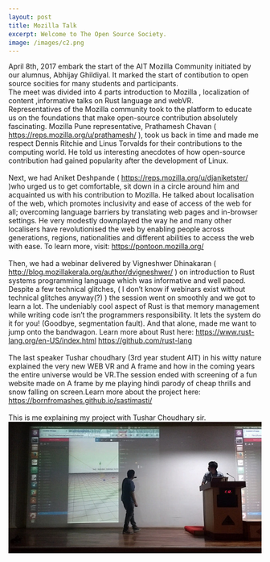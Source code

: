 ```yaml
---
layout: post
title: Mozilla Talk
excerpt: Welcome to The Open Source Society.
image: /images/c2.png
---
```

April 8th, 2017 embark the start of the AIT Mozilla Community initiated by our alumnus, Abhijay Ghildiyal.
It marked the start of contibution to open source socities for many students and participants.
<br>
The meet was divided into 4 parts introduction to Mozilla  , localization of content ,informative talks on Rust language and webVR.
<br>
Representatives of the Mozilla community took to the platform to educate us on the foundations that make open-source contribution absolutely fascinating. Mozilla Pune representative, Prathamesh Chavan ( https://reps.mozilla.org/u/prathamesh/ ), took us back in time and made me respect Dennis Ritchie and Linus Torvalds for their contributions to the computing world. He told us interesting anecdotes of how open-source contribution had gained popularity after the development of Linux.
<br><br>
Next, we had Aniket Deshpande ( https://reps.mozilla.org/u/djaniketster/ )who urged us to get comfortable, sit down in a circle around him and acquainted us with his contribution to Mozilla. He talked about localisation of the web, which promotes inclusivity and ease of access of the web for all; overcoming language barriers by translating web pages and in-browser settings. He very modestly downplayed the way he and many other localisers have revolutionised the web by enabling people across generations, regions, nationalities and different abilities to access the web with ease. To learn more, visit: https://pontoon.mozilla.org/
<br><br>
Then, we had a webinar delivered by Vigneshwer Dhinakaran ( http://blog.mozillakerala.org/author/dvigneshwer/ ) on introduction to Rust systems programming language which was informative and well paced.
Despite a few technical glitches, ( I don’t know if webinars exist without technical glitches anyway(?) ) the session went on smoothly and we got to learn a lot. The undeniably cool aspect of Rust is that memory management while writing code isn’t the programmers responsibility. It lets the system do it for you! (Goodbye, segmentation fault). And that alone, made me want to jump onto the bandwagon. Learn more about Rust here:
https://www.rust-lang.org/en-US/index.html
https://github.com/rust-lang
<br><br>
The last speaker Tushar choudhary (3rd year student AIT) in his witty nature explained the very new WEB VR and A frame and how in the coming years the entire universe would be VR.The session ended with screening of a fun website made on A frame by me playing hindi parody of cheap thrills and snow falling on screen.Learn more about the project here:
https://bornfromashes.github.io/sastimasti/
<br><br>
This is me explaining my project with Tushar Choudhary sir.
![](/images/c.jpg)
